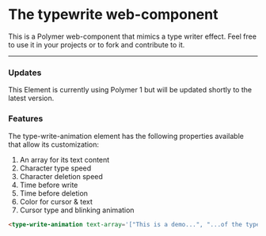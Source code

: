 # The typewrite web-component
This is a Polymer web-component that mimics a type writer effect.
Feel free to use it in your projects or to fork and contribute to it.

----
### Updates
This Element is currently using Polymer 1 but will be updated shortly to the latest version.

### Features
The type-write-animation element has the following properties available that allow its customization:

1. An array for its text content
2. Character type speed
3. Character deletion speed
4. Time before write
5. Time before deletion
6. Color for cursor & text
7. Cursor type and blinking animation



<!--
```
<custom-element-demo>
  <template>
    <link rel="import" href="type-write-animation.html">
    <next-code-block></next-code-block>
  </template>
</custom-element-demo>
```
-->
```html
<type-write-animation text-array='["This is a demo...", "...of the type-write-animation element"]'></type-write-animation>
```
